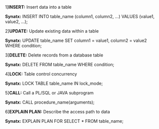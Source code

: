
1]**INSERT:**	Insert data into a table	

**Synatx:** INSERT INTO table_name (column1, column2, ...) VALUES (value1, value2, ...);


2]**UPDATE:**	Update existing data within a table	

 **Synatx:** UPDATE table_name SET column1 = value1, column2 = value2 WHERE condition;

 
3]**DELETE:**	Delete records from a database table	

**Synatx:** DELETE FROM table_name WHERE condition;


4]**LOCK:**	Table control concurrency	

**Synatx:** LOCK TABLE table_name IN lock_mode;


5]**CALL:**	Call a PL/SQL or JAVA subprogram	

**Synatx:** CALL procedure_name(arguments);


6]**EXPLAIN PLAN:**	Describe the access path to data	

**Synatx:** EXPLAIN PLAN FOR SELECT * FROM table_name;


